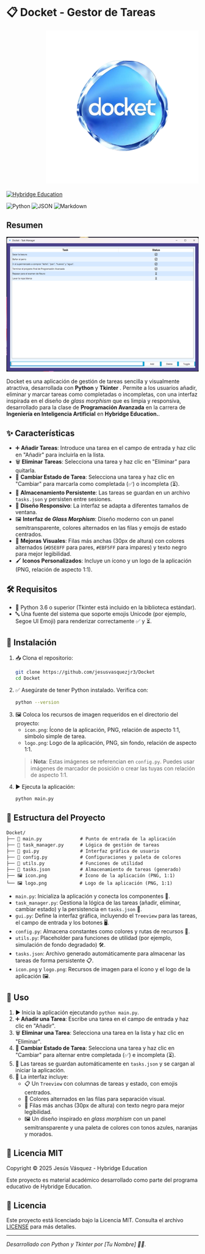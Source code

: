 # 📋 Docket - Gestor de Tareas

<img src="images/logo.png" alt="Logo" width="400" align="right" style="margin-left: 20px; margin-bottom: 20px;" />

[![Hybridge Education](https://img.shields.io/badge/Hybridge-Education-lightgrey)](https://www.hybridge.education)

![Python](https://img.shields.io/badge/Python-3776AB?style=for-the-badge&logo=python&logoColor=white)
![JSON](https://img.shields.io/badge/JSON-000000?style=for-the-badge&logo=json&logoColor=white)
![Markdown](https://img.shields.io/badge/Markdown-000000?style=for-the-badge&logo=markdown&logoColor=white)

## Resumen

![Docket](images/Screenshot_2025-07-10_225000.png)

Docket es una aplicación de gestión de tareas sencilla y visualmente atractiva, desarrollada con **Python** y **Tkinter** . Permite a los usuarios añadir, eliminar y marcar tareas como completadas o incompletas, con una interfaz inspirada en el diseño de *glass morphism* que es limpia y responsiva, desarrollado para la clase de **Programación Avanzada** en la carrera de **Ingeniería en Inteligencia Artificial** en **Hybridge Education.**.

## ✨ Características
- ➕ **Añadir Tareas**: Introduce una tarea en el campo de entrada y haz clic en "Añadir" para incluirla en la lista.
- 🗑️ **Eliminar Tareas**: Selecciona una tarea y haz clic en "Eliminar" para quitarla.
- 🔄 **Cambiar Estado de Tarea**: Selecciona una tarea y haz clic en "Cambiar" para marcarla como completada (✅) o incompleta (⏳).
- 💾 **Almacenamiento Persistente**: Las tareas se guardan en un archivo `tasks.json` y persisten entre sesiones.
- 📏 **Diseño Responsivo**: La interfaz se adapta a diferentes tamaños de ventana.
- 🖼️ **Interfaz de *Glass Morphism***: Diseño moderno con un panel semitransparente, colores alternados en las filas y emojis de estado centrados.
- 🎨 **Mejoras Visuales**: Filas más anchas (30px de altura) con colores alternados (`#D5E8FF` para pares, `#EBF5FF` para impares) y texto negro para mejor legibilidad.
- 🖌️ **Iconos Personalizados**: Incluye un ícono y un logo de la aplicación (PNG, relación de aspecto 1:1).

## 🛠️ Requisitos
- 🐍 Python 3.6 o superior (Tkinter está incluido en la biblioteca estándar).
- 🔤 Una fuente del sistema que soporte emojis Unicode (por ejemplo, Segoe UI Emoji) para renderizar correctamente ✅ y ⏳.

## 🚀 Instalación
1. 📥 Clona el repositorio:
   ```bash
   git clone https://github.com/jesusvasquezjr3/Docket
   cd Docket
   ```
2. ✅ Asegúrate de tener Python instalado. Verifica con:
   ```bash
   python --version
   ```
3. 🖼️ Coloca los recursos de imagen requeridos en el directorio del proyecto:
   - `icon.png`: Ícono de la aplicación, PNG, relación de aspecto 1:1, símbolo simple de tarea.
   - `logo.png`: Logo de la aplicación, PNG, sin fondo, relación de aspecto 1:1.
   > ℹ️ **Nota**: Estas imágenes se referencian en `config.py`. Puedes usar imágenes de marcador de posición o crear las tuyas con relación de aspecto 1:1.
4. ▶️ Ejecuta la aplicación:
   ```bash
   python main.py
   ```

## 📂 Estructura del Proyecto
```plaintext
Docket/
├── 📄 main.py              # Punto de entrada de la aplicación
├── 📄 task_manager.py      # Lógica de gestión de tareas
├── 📄 gui.py               # Interfaz gráfica de usuario
├── 📄 config.py            # Configuraciones y paleta de colores
├── 📄 utils.py             # Funciones de utilidad
├── 📄 tasks.json           # Almacenamiento de tareas (generado)
├── 🖼️ icon.png            # Ícono de la aplicación (PNG, 1:1)
└── 🖼️ logo.png            # Logo de la aplicación (PNG, 1:1)
```

- `main.py`: Inicializa la aplicación y conecta los componentes 🚀.
- `task_manager.py`: Gestiona la lógica de las tareas (añadir, eliminar, cambiar estado) y la persistencia en `tasks.json` 💾.
- `gui.py`: Define la interfaz gráfica, incluyendo el `Treeview` para las tareas, el campo de entrada y los botones 🖥️.
- `config.py`: Almacena constantes como colores y rutas de recursos 🎨.
- `utils.py`: Placeholder para funciones de utilidad (por ejemplo, simulación de fondo degradado) 🛠️.
- `tasks.json`: Archivo generado automáticamente para almacenar las tareas de forma persistente 📋.
- `icon.png` y `logo.png`: Recursos de imagen para el ícono y el logo de la aplicación 🖼️.

## 📖 Uso
1. ▶️ Inicia la aplicación ejecutando `python main.py`.
2. ➕ **Añadir una Tarea**: Escribe una tarea en el campo de entrada y haz clic en "Añadir".
3. 🗑️ **Eliminar una Tarea**: Selecciona una tarea en la lista y haz clic en "Eliminar".
4. 🔄 **Cambiar Estado de Tarea**: Selecciona una tarea y haz clic en "Cambiar" para alternar entre completada (✅) e incompleta (⏳).
5. 💾 Las tareas se guardan automáticamente en `tasks.json` y se cargan al iniciar la aplicación.
6. 🎨 La interfaz incluye:
   - 📋 Un `Treeview` con columnas de tareas y estado, con emojis centrados.
   - 🌈 Colores alternados en las filas para separación visual.
   - 📏 Filas más anchas (30px de altura) con texto negro para mejor legibilidad.
   - 🖼️ Un diseño inspirado en *glass morphism* con un panel semitransparente y una paleta de colores con tonos azules, naranjas y morados.

## 📜 Licencia MIT
Copyright © 2025 Jesús Vásquez - Hybridge Education

Este proyecto es material académico desarrollado como parte del programa educativo de Hybridge Education.

## 📜 Licencia
Este proyecto está licenciado bajo la Licencia MIT. Consulta el archivo [LICENSE](LICENSE) para más detalles.

---

*Desarrollado con Python y Tkinter por [Tu Nombre] 🧑‍💻.*
